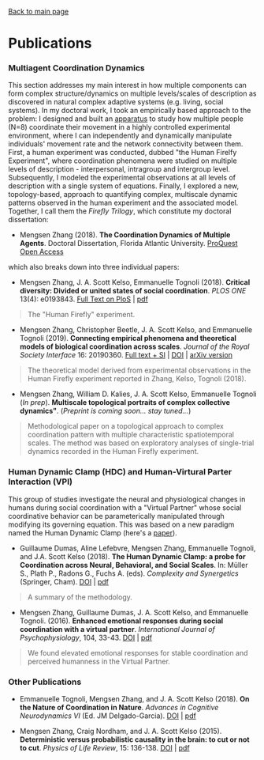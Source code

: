 [Back to main page](index.md) 
# Publications

### Multiagent Coordination Dynamics
This section addresses my main interest in how multiple components can form complex structure/dynamics on multiple levels/scales of description as discovered in natural complex adaptive systems (e.g. living, social systems). In my doctoral work, I took an empirically based approach to the problem: I designed and built an [apparatus](/pics/ff_apparatus.png) to study how multiple people (N=8) coordinate their movement in a highly controlled experimental environment, where I can independently and dynamically manipulate individuals' movement rate and the network connectivity between them. First, a human experiment was conducted, dubbed "the Human Firelfy Experiment", where coordination phenomena were studied on multiple levels of description - interpersonal, intragroup and intergroup level. Subsequently, I modeled the experimental observations at all levels of description with a single system of equations. Finally, I explored a new, topology-based, approach to quantifying complex, multiscale dynamic patterns observed in the human experiment and the associated model. Together, I call them the *Firefly Trilogy*, which constitute my doctoral dissertation:

* Mengsen Zhang (2018). **The Coordination Dynamics of Multiple Agents**. Doctoral Dissertation, Florida Atlantic University. 
[ProQuest Open Access](https://pqdtopen.proquest.com/pubnum/10979968.html)

which also breaks down into three individual papers:

* Mengsen Zhang, J. A. Scott Kelso, Emmanuelle Tognoli (2018). **Critical diversity: Divided or united states of social coordination**. *PLOS ONE* 13(4): e0193843. 
[Full Text on PloS](https://doi.org/10.1371/journal.pone.0193843) | [pdf](/docs/ZhangEtal_2018_Firefly_wSI.pdf)  
> The "Human Firefly" experiment.

* Mengsen Zhang, Christopher Beetle, J. A. Scott Kelso, and Emmanuelle Tognoli (2019). **Connecting empirical phenomena and theoretical models of biological coordination across scales**. *Journal of the Royal Society Interface* 16: 20190360. 
[Full text + SI](/docs/Zhang2019_CoordinationAcrossScales_wSI.pdf) | [DOI](https://doi.org/10.1098/rsif.2019.0360) |
[arXiv version](https://arxiv.org/abs/1812.00423)
> The theoretical model derived from experimental observations in the Human Firefly experiment reported in Zhang, Kelso, Tognoli (2018).

* Mengsen Zhang, William D. Kalies, J. A. Scott Kelso, Emmanuelle Tognoli (*In prep*). **Multiscale topological portraits of complex collective dynamics"**. (*Preprint is coming soon... stay tuned...*)
> Methodological paper on a topological approach to complex coordination pattern with multiple characteristic spatiotemporal scales. The method was based on exploratory analyses of single-trial dynamics recorded in the Human Firefly experiment.

### Human Dynamic Clamp (HDC) and Human-Virtural Parter Interaction (VPI)
This group of studies investigate the neural and physiological changes in humans during social coordination with a "Virtual Partner" whose social coordinative behavior can be parameterically manipulated through modifying its governing equation. This was based on a new paradigm named the Human Dynamic Clamp (here's a [paper](https://doi.org/10.1073/pnas.1407486111)).

* Guillaume Dumas, Aline Lefebvre, Mengsen Zhang, Emmanuelle Tognoli, and J.A. Scott Kelso (2018). **The Human Dynamic Clamp: a probe for Coordination across Neural, Behavioral, and Social Scales**. In: Müller S., Plath P., Radons G., Fuchs A. (eds). *Complexity and Synergetics* (Springer, Cham). 
[DOI](https://doi.org/10.1007/978-3-319-64334-2_24) | [pdf](/docs/DumasEtal_2018_CNS.pdf)
> A summary of the methodology. 

* Mengsen Zhang, Guillaume Dumas, J. A. Scott Kelso, and Emmanuelle Tognoli. (2016). **Enhanced emotional responses during social coordination with a virtual partner**. *International Journal of Psychophysiology*, 104, 33-43. 
[DOI](http://dx.doi.org/10.1016/j.ijpsycho.2016.04.001) | [pdf](/docs/Zhang_2016_emotionVPI_final.pdf)
> We found elevated emotional responses for stable coordination and perceived humanness in the Virtual Partner.

### Other Publications
* Emmanuelle Tognoli, Mengsen Zhang, and J. A. Scott Kelso (2018). **On the Nature of Coordination in Nature**. *Advances in Cognitive Neurodynamics VI* (Ed. JM Delgado-Garcia). 
[DOI](https://doi.org/10.1007/978-981-10-8854-4_48) | [pdf](/docs/Tognoli_etal_NCN2018.pdf)

* Mengsen Zhang, Craig Nordham, and J. A. Scott Kelso (2015). **Deterministic versus probabilistic causality in the brain: to cut or not to cut**. *Physics of Life Review*, 15: 136-138. 
[DOI](http://dx.doi.org/10.1016/j.plrev.2015.10.002) | [pdf](/docs/Zhang_2015_causality.pdf)


